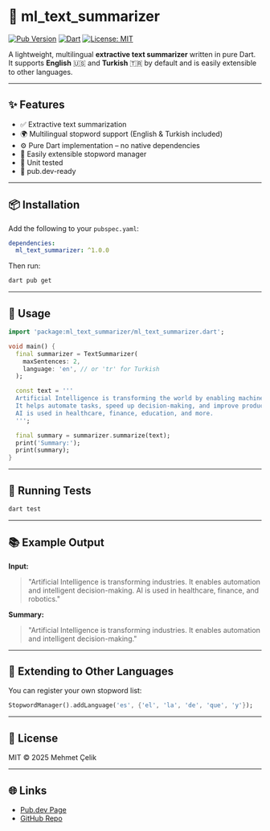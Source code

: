 
# 📄 ml_text_summarizer

[![Pub Version](https://img.shields.io/pub/v/ml_text_summarizer.svg)](https://pub.dev/packages/ml_text_summarizer)
[![Dart](https://img.shields.io/badge/dart-compatible-blue.svg)](https://dart.dev)
[![License: MIT](https://img.shields.io/badge/license-MIT-green.svg)](LICENSE)

A lightweight, multilingual **extractive text summarizer** written in pure Dart.  
It supports **English** 🇺🇸 and **Turkish** 🇹🇷 by default and is easily extensible to other languages.

---

## ✨ Features

- ✅ Extractive text summarization
- 🌍 Multilingual stopword support (English & Turkish included)
- ⚙️ Pure Dart implementation – no native dependencies
- 🧩 Easily extensible stopword manager
- 🧪 Unit tested
- 🚀 pub.dev-ready

---

## 📦 Installation

Add the following to your `pubspec.yaml`:

```yaml
dependencies:
  ml_text_summarizer: ^1.0.0
```

Then run:

```bash
dart pub get
```

---

## 🚀 Usage

```dart
import 'package:ml_text_summarizer/ml_text_summarizer.dart';

void main() {
  final summarizer = TextSummarizer(
    maxSentences: 2,
    language: 'en', // or 'tr' for Turkish
  );

  const text = '''
  Artificial Intelligence is transforming the world by enabling machines to learn from data.
  It helps automate tasks, speed up decision-making, and improve productivity.
  AI is used in healthcare, finance, education, and more.
  ''';

  final summary = summarizer.summarize(text);
  print('Summary:');
  print(summary);
}
```

---

## 🧪 Running Tests

```bash
dart test
```

---

## 📚 Example Output

**Input:**

> "Artificial Intelligence is transforming industries. It enables automation and intelligent decision-making. AI is used in healthcare, finance, and robotics."

**Summary:**

> "Artificial Intelligence is transforming industries. It enables automation and intelligent decision-making."

---

## 🔧 Extending to Other Languages

You can register your own stopword list:

```dart
StopwordManager().addLanguage('es', {'el', 'la', 'de', 'que', 'y'});
```

---

## 📄 License

MIT © 2025 Mehmet Çelik

---

## 🌐 Links

- [Pub.dev Page](https://pub.dev/packages/ml_text_summarizer)
- [GitHub Repo](https://github.com/CelkMehmett/ml_text_summarizer)